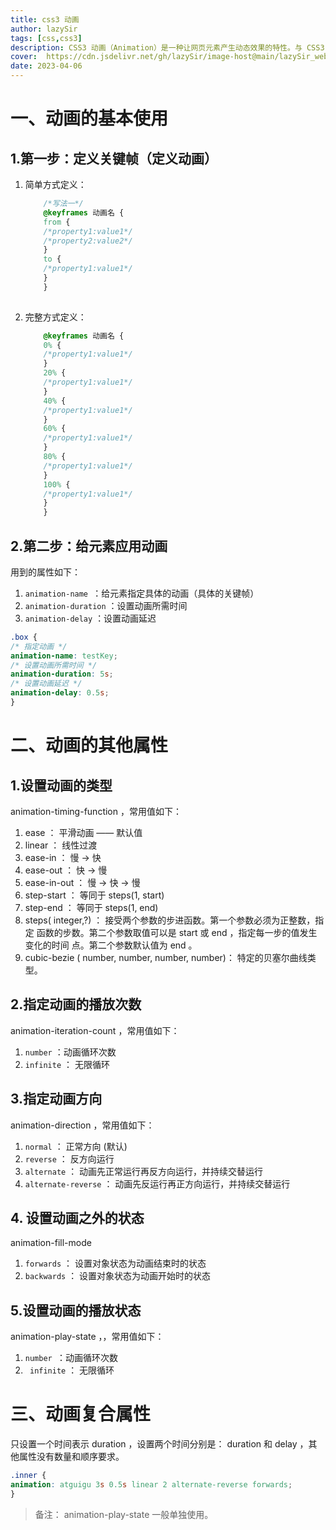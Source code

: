 ```yaml
---
title: css3 动画
author: lazySir
tags: [css,css3]
description: CSS3 动画（Animation）是一种让网页元素产生动态效果的特性。与 CSS3 过渡不同的是，CSS3 动画可以实现更加复杂的动态效果，比如旋转、缩放、透明度变化等等。在本篇博客中，我们将介绍 CSS3 动画的基本语法和一些实际应用场景。
cover:  https://cdn.jsdelivr.net/gh/lazySir/image-host@main/lazySir_website/blog/css/css图片.png
date: 2023-04-06
---
```




# 一、动画的基本使用
## 1.第一步：定义关键帧（定义动画）
1. 简单方式定义：
	```css
		/*写法一*/
		@keyframes 动画名 {
		from {
		/*property1:value1*/
		/*property2:value2*/
		}
		to {
		/*property1:value1*/
		}
		}
		
	```
		
2. 完整方式定义：
	```css
		@keyframes 动画名 {
		0% {
		/*property1:value1*/
		}
		20% {
		/*property1:value1*/
		}
		40% {
		/*property1:value1*/
		}
		60% {
		/*property1:value1*/
		}
		80% {
		/*property1:value1*/
		}
		100% {
		/*property1:value1*/
		}
		}
	```
## 2.第二步：给元素应用动画
用到的属性如下：
1. `animation-name `：给元素指定具体的动画（具体的关键帧）
2. `animation-duration` ：设置动画所需时间
3. `animation-delay` ：设置动画延迟
```css
.box {
/* 指定动画 */
animation-name: testKey;
/* 设置动画所需时间 */
animation-duration: 5s;
/* 设置动画延迟 */
animation-delay: 0.5s;
}
```
# 二、动画的其他属性
## 1.设置动画的类型
animation-timing-function ，常用值如下：
1. ease ： 平滑动画 —— 默认值
2. linear ： 线性过渡
3. ease-in ： 慢 → 快
4. ease-out ： 快 → 慢
5. ease-in-out ： 慢 → 快 → 慢
6. step-start ： 等同于 steps(1, start)
7. step-end ： 等同于 steps(1, end)
8. steps( integer,?) ： 接受两个参数的步进函数。第一个参数必须为正整数，指定
函数的步数。第二个参数取值可以是 start 或 end ，指定每一步的值发生变化的时间
点。第二个参数默认值为 end 。
9. cubic-bezie ( number, number, number, number)： 特定的贝塞尔曲线类型。
## 2.指定动画的播放次数 
animation-iteration-count ，常用值如下：
1. `number` ：动画循环次数
2. `infinite` ： 无限循环
## 3.指定动画方向
animation-direction ，常用值如下：
1. `normal` ： 正常方向 (默认)
2. `reverse` ： 反方向运行
3. `alternate` ： 动画先正常运行再反方向运行，并持续交替运行
4. `alternate-reverse` ： 动画先反运行再正方向运行，并持续交替运行

## 4. 设置动画之外的状态
animation-fill-mode
1. `forwards` ： 设置对象状态为动画结束时的状态
2. `backwards` ： 设置对象状态为动画开始时的状态

## 5.设置动画的播放状态
animation-play-state ，，常用值如下：
1. `number `：动画循环次数
2. ` infinite` ： 无限循环

# 三、动画复合属性
只设置一个时间表示 duration ，设置两个时间分别是： duration 和 delay ，其他属性没有数量和顺序要求。
```css
.inner {
animation: atguigu 3s 0.5s linear 2 alternate-reverse forwards;
}
```
>备注： animation-play-state 一般单独使用。